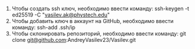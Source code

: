 1) Чтобы создать ssh ключ, необходимо ввести команду:
ssh-keygen -t ed25519 -C "vasilev.ak@phystech.edu"
2) Чтобы добавить ключ в аккаунт на GitHub, необходимо ввести команду:
ssh-add .ssh/ip
3) Чтобы склонировать репозиторий, необходимо ввести команду:
git clone git@github.com:AndreyVasilev23/Vasilev.git
